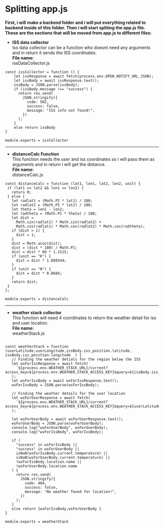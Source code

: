 # Splitting app.js

**First, i will make a backend folder and i will put everything related to backend inside of this folder. Then i will start spliting the app.js file. These are the sections that will be moved from app.js to different files:**

- **ISS data collector**  
  Iss data collector can be a function who doesnt need any arguments and in return it sends the ISS coordinates.  
  **File name:**  
  issDataCollector.js

```
const issCollector = function () {
    let issResponse = await fetch(process.env.OPEN_NOTIFY_URL_JSON);
    let issBody = await issResponse.text();
    issBody = JSON.parse(issBody);
    if (issBody.message !== "success") {
      return res.send(
        JSON.stringify({
          code: 502,
          success: false,
          message: "ISS info not found!",
        })
      );
    }
    else return issBody
}

module.exports = issCollector
```

---

- **distanceCalc Function**  
  This function needs the user and iss coordinates so i will pass them as arguments and in return i will get the distance.  
  **File name:**  
  distanceCalc.js

```
const distanceCalc = function (lat1, lon1, lat2, lon2, unit) {
 if (lat1 == lat2 && lon1 == lon2) {
   return 0;
 } else {
   let radlat1 = (Math.PI * lat1) / 180;
   let radlat2 = (Math.PI * lat2) / 180;
   let theta = lon1 - lon2;
   let radtheta = (Math.PI * theta) / 180;
   let dist =
     Math.sin(radlat1) * Math.sin(radlat2) +
     Math.cos(radlat1) * Math.cos(radlat2) * Math.cos(radtheta);
   if (dist > 1) {
     dist = 1;
   }
   dist = Math.acos(dist);
   dist = (dist * 180) / Math.PI;
   dist = dist * 60 * 1.1515;
   if (unit == "K") {
     dist = dist * 1.609344;
   }
   if (unit == "N") {
     dist = dist * 0.8684;
   }
   return dist;
 }
};

module.exports = distanceCalc
```

---

- **weather stack collector**  
  This function will need 4 coordinates to return the weather detail for iss and user location.  
  **File name:**  
  weatherStack.js

```

const weatherStack = function (userLatitude,userLongitude,issBody.iss_position.latitude, issBody.iss_position.longitude  ) {
   // Finding the weather detials for the region below the ISS
   let wsForIssResponse = await fetch(
     `${process.env.WEATHER_STACK_URL}/current?access_key=${process.env.WEATHER_STACK_ACCESS_KEY}&query=${issBody.iss_position.latitude},${issBody.iss_position.longitude}`
   );
   let wsForIssBody = await wsForIssResponse.text();
   wsForIssBody = JSON.parse(wsForIssBody);

   // Finding the weather details for the user location
   let wsForUserResponse = await fetch(
     `${process.env.WEATHER_STACK_URL}/current?access_key=${process.env.WEATHER_STACK_ACCESS_KEY}&query=${userLatitude},${userLongitude}`
   );

   let wsForUserBody = await wsForUserResponse.text();
   wsForUserBody = JSON.parse(wsForUserBody);
   console.log("wsForUserBody", wsForUserBody);
   console.log("wsForIssBody", wsForIssBody);

   if (
     "success" in wsForIssBody ||
     "success" in wsForUserBody ||
     isNaN(wsForIssBody.current.temperature) ||
     isNaN(wsForUserBody.current.temperature) ||
     !wsForIssBody.location.name ||
     !wsForUserBody.location.name
   ) {
     return res.send(
       JSON.stringify({
         code: 404,
         success: false,
         message: "No weather found for location!",
       })
     );
   }
   else return {wsForIssBody,wsForUserBody }
}

module.exports = weatherStack
```
